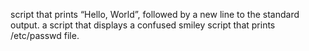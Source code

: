 script that prints “Hello, World”, followed by a new line to the standard output.
a script that displays a confused smiley 
script that prints /etc/passwd file.
